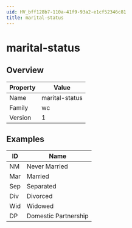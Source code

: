 ```yaml
---
uid: HV_bff128b7-110a-41f9-93a2-e1cf52346c81
title: marital-status
---
```


# marital-status

## Overview

Property|Value
---|--- 
Name|marital-status 
Family|wc 
Version|1

## Examples

ID|Name
---|--- 
NM|Never Married 
Mar|Married 
Sep|Separated 
Div|Divorced 
Wid|Widowed 
DP|Domestic Partnership